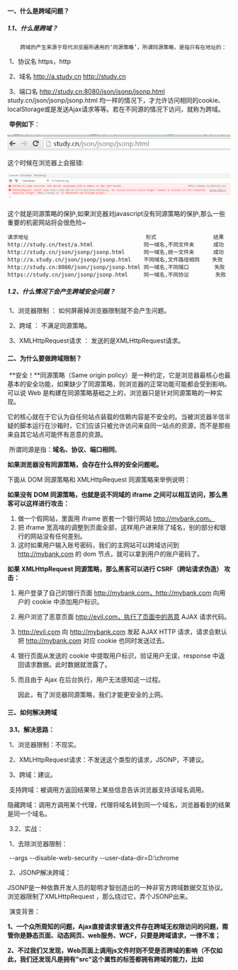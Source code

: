 #### 一、什么是跨域问题？

##### 	1.1、什么是跨域？

   		跨域的产生来源于现代浏览器所通用的‘同源策略’，所谓同源策略，是指只有在地址的：

​           1、协议名 https，http

​           2、域名 http://a.study.cn http://study.cn

​           3、端口名 http://study.cn:8080/json/jsonp/jsonp.html study.cn/json/jsonp/jsonp.html
均一样的情况下，才允许访问相同的cookie、localStorage或是发送Ajax请求等等。若在不同源的情况下访问，就称为跨域。

​    **举例如下**：

   ![img](./assets/825922-20151028230107904-1333387603.png)

这个时候在浏览器上会报错:

![img](./assets/825922-20151028230247091-934044692.png)

这个就是同源策略的保护,如果浏览器对javascript没有同源策略的保护,那么一些重要的机密网站将会很危险~

```
请求地址                                     形式                  结果
http://study.cn/test/a.html                同一域名,不同文件夹      成功
http://study.cn/json/jsonp/jsonp.html      同一域名,统一文件夹      成功
http://a.study.cn/json/jsonp/jsonp.html    不同域名,文件路径相同    失败
http://study.cn:8080/json/jsonp/jsonp.html 同一域名,不同端口        失败
https://study.cn/json/jsonp/jsonp.html     同一域名,不同协议　　     失败
```

#####    1.2、什么情况下会产生跨域安全问题？

​      1、浏览器限制 ： 如何屏蔽掉浏览器限制就不会产生问题。

​      2、跨域 ： 不满足同源策略。

​      3、XMLHttpRequest请求 ： 发送的是XMLHttpRequest请求。

#### 二、为什么要做跨域限制？

​    **安全！**同源策略（Same origin policy）是一种约定，它是浏览器最核心也最基本的安全功能，如果缺少了同源策略，则浏览器的正常功能可能都会受到影响。可以说 Web 是构建在同源策略基础之上的，浏览器只是针对同源策略的一种实现。

它的核心就在于它认为自任何站点装载的信赖内容是不安全的。当被浏览器半信半疑的脚本运行在沙箱时，它们应该只被允许访问来自同一站点的资源，而不是那些来自其它站点可能怀有恶意的资源。

​    所谓同源是指：**域名、协议、端口相同**。

  **如果浏览器没有同源策略，会存在什么样的安全问题呢。**

  下面从 DOM 同源策略和 XMLHttpRequest 同源策略来举例说明：

  **如果没有 DOM 同源策略，也就是说不同域的 iframe 之间可以相互访问，那么黑客可以这样进行攻击：**

1. 做一个假网站，里面用 iframe 嵌套一个银行网站 http://mybank.com。
2. 把 iframe 宽高啥的调整到页面全部，这样用户进来除了域名，别的部分和银行的网站没有任何差别。
3. 这时如果用户输入账号密码，我们的主网站可以跨域访问到 http://mybank.com 的 dom 节点，就可以拿到用户的账户密码了。

  **如果 XMLHttpRequest 同源策略，那么黑客可以进行 CSRF（跨站请求伪造） 攻击：**

1. 用户登录了自己的银行页面 http://mybank.com，http://mybank.com 向用户的 cookie 中添加用户标识。
2. 用户浏览了恶意页面 http://evil.com，执行了页面中的恶意 AJAX 请求代码。
3. http://evil.com 向 http://mybank.com 发起 AJAX HTTP 请求，请求会默认把 http://mybank.com 对应 cookie 也同时发送过去。
4. 银行页面从发送的 cookie 中提取用户标识，验证用户无误，response 中返回请求数据。此时数据就泄露了。
5. 而且由于 Ajax 在后台执行，用户无法感知这一过程。

   因此，有了浏览器同源策略，我们才能更安全的上网。



#### 三、如何解决跨域

​    **3.1、解决思路：**

​			1、浏览器限制：不现实。

​            2、XMLHttpRequest请求：不发送这个类型的请求，JSONP，不建议。

​            3、跨域：建议。

​                  支持跨域：被调用方返回结果带上某些信息告诉浏览器支持该域名调用。

​                  隐藏跨域：调用方调用某个代理，代理将域名转到同一个域名，浏览器看到的结果是同一个域名。

​    3.2、实战：

​            1、去除浏览器限制：

​                  --args --disable-web-security  --user-data-dir=D:\chrome

​            2、JSONP解决跨域：

​				     JSONP是一种依靠开发人员的聪明才智创造出的一种非官方跨域数据交互协议。浏览器限制了XMLHttpRequest ，那么绕过它，弄个JSONP出来。

​                     演变背景：

​                      **1、一个众所周知的问题，Ajax直接请求普通文件存在跨域无权限访问的问题，甭管你是静态页面、动态网页、web服务、WCF，只要是跨域请求，一律不准；**

​			      	**2、不过我们又发现，Web页面上调用js文件时则不受是否跨域的影响（不仅如此，我们还发现凡是拥有"src"这个属性的标签都拥有跨域的能力，比如<script>、<img>、<iframe>）；**

​      				**3、于是可以判断，当前阶段如果想通过纯web端（ActiveX控件、服务端代理、属于未来的HTML5之Websocket等方式不算）跨域访问数据就只有一种可能，那就是在远程服务器上设法把数据装进js格式的文件里，供客户端调用和进一步处理；**

  					**4、恰巧我们已经知道有一种叫做JSON的纯字符数据格式可以简洁的描述复杂数据，更妙的是JSON还被js原生支持，所以在客户端几乎可以随心所欲的处理这种格式的数据；**

 					**5、这样子解决方案就呼之欲出了，web客户端通过与调用脚本一模一样的方式，来调用跨域服务器上动态生成的js格式文件（一般以JSON为后缀），显而易见，服务器之所以要动态生成JSON文件，目的就在于把客户端需要的数据装入进去。**

 					**6、客户端在对JSON文件调用成功之后，也就获得了自己所需的数据，剩下的就是按照自己需求进行处理和展现了，这种获取远程数据的方式看起来非常像AJAX，但其实并不一样。**

​					**7、为了便于客户端使用数据，逐渐形成了一种非正式传输协议，人们把它称作JSONP，该协议的一个要点就是允许用户传递一个callback参数给服务端，然后服务端返回数据时会将这个callback参数作为函数名来包裹住JSON数据，这样客户端就可以随意定制自己的函数来自动处理返回数据了。**

​					**8、ajax 的核心是通过 XmlHttpRequest 获取非本页内容，而 jsonp 的核心则是动态添加 <script> 标签来调用服务器提供的 js 脚本**。

​					**9、jsonp是一种方式或者说非强制性协议，如同ajax一样，它也不一定非要用json格式来传递数据，如果你愿意，字符串都行，只不过这样不利于用jsonp提供公开服务。**

​                  弊端：

​				  1、服务器需要改动，返回的是一个js。

​                  2、支持的get请求。

​          3、支持跨域：

​				 基于http请求规定，在响应头加上指定头信息，那么在哪里增加响应头呢？代理比如nginx或者后端的服务器tomcat、jetty。

​                 1、浏览器发现是跨域请求会在请求头加上Origin: http://localhost:8080 参数，调用后端返回后判断响应头是否包含指定参数。

```java
    @Bean
	public CorsWebFilter corsWebFilter(){
		UrlBasedCorsConfigurationSource source = new UrlBasedCorsConfigurationSource();
		org.springframework.web.cors.CorsConfiguration config = new org.springframework.web.cors.CorsConfiguration();
		config.addAllowedOrigin("*");// #允许向该服务器提交请求的URI，*表示全部允许，在SpringMVC中，如果设成*，会自动转成当前请求头中的Origin
		config.addAllowedHeader("*");// #允许访问的头信息,*表示全部
		config.setMaxAge(18000L);// 预检请求的缓存时间（秒），即在这个时间段里，对于相同的跨域请求不会再预检了
		config.addAllowedMethod("OPTIONS");// 允许提交请求的方法，*表示全部允许
		config.addAllowedMethod("HEAD");
		config.addAllowedMethod("GET");// 允许Get的请求方法
		config.addAllowedMethod("PUT");
		config.addAllowedMethod("POST");
		config.addAllowedMethod("DELETE");
		config.addAllowedMethod("PATCH");
		source.registerCorsConfiguration("/**", config);
		return new CorsWebFilter(source);
	}
```

​          4、隐藏跨域：(无法修改被调用方)

​              通过代理实现



​               